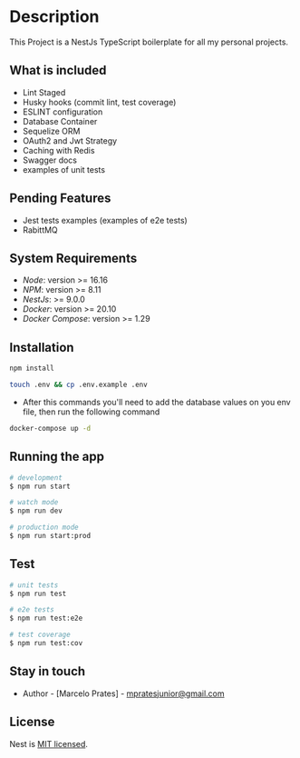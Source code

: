 
# Description

This Project is a NestJs TypeScript boilerplate for all my personal projects.

## What is included

- Lint Staged
- Husky hooks (commit lint, test coverage)
- ESLINT configuration
- Database Container
- Sequelize ORM
- OAuth2 and Jwt Strategy
- Caching with Redis
- Swagger docs
- examples of unit tests

## Pending  Features

- Jest tests examples (examples of e2e tests)
- RabittMQ

## System Requirements

- _Node_: version >= 16.16
- _NPM_: version >= 8.11
- _NestJs_: >= 9.0.0
- _Docker_: version >= 20.10
- _Docker Compose_: version >= 1.29

## Installation

```bash
npm install
```

```bash
touch .env && cp .env.example .env
```

- After this commands you'll need to add the database values on you env file, then run the following command

```bash
docker-compose up -d
```

## Running the app

```bash
# development
$ npm run start

# watch mode
$ npm run dev

# production mode
$ npm run start:prod
```

## Test

```bash
# unit tests
$ npm run test

# e2e tests
$ npm run test:e2e

# test coverage
$ npm run test:cov
```

## Stay in touch

- Author - [Marcelo Prates] - mpratesjunior@gmail.com

## License

Nest is [MIT licensed](LICENSE).
